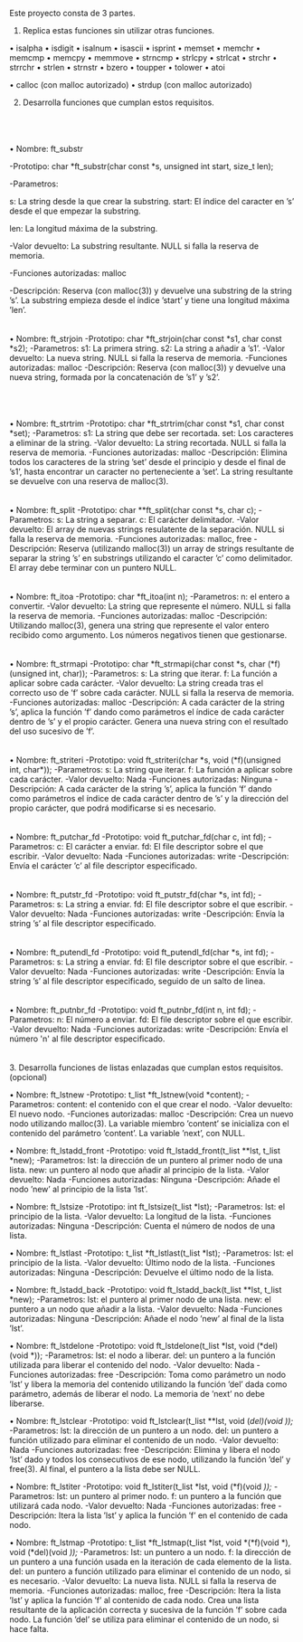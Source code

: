 Este proyecto consta de 3 partes.

1. Replica estas funciones sin utilizar otras funciones.

• isalpha
• isdigit
• isalnum 
• isascii 
• isprint 
• memset 
• memchr 
• memcmp 
• memcpy 
• memmove 
• strncmp 
• strlcpy 
• strlcat
• strchr 
• strrchr 
• strlen 
• strnstr 
• bzero
• toupper 
• tolower 
• atoi

• calloc (con malloc autorizado)
• strdup (con malloc autorizado)

2. Desarrolla funciones que cumplan estos requisitos.
<br>
<br>
<br>
• Nombre: ft_substr

-Prototipo: char *ft_substr(char const *s, unsigned int start, size_t len);

-Parametros:

s: La string desde la que crear la substring. start: El índice del caracter en ’s’ desde el que empezar la substring.

len: La longitud máxima de la substring.

-Valor devuelto: La substring resultante. NULL si falla la reserva de memoria.

-Funciones autorizadas: malloc

-Descripción: Reserva (con malloc(3)) y devuelve una substring de la string ’s’. La substring empieza desde el índice ’start’ y tiene una longitud máxima ’len’.
<br>
<br>
<br>
• Nombre: ft_strjoin
-Prototipo: char *ft_strjoin(char const *s1, char const *s2);
-Parametros:
s1: La primera string.
s2: La string a añadir a ’s1’.
-Valor devuelto: La nueva string. NULL si falla la reserva de memoria.
-Funciones autorizadas: malloc
-Descripción: Reserva (con malloc(3)) y devuelve una nueva string, formada por la concatenación de ’s1’ y ’s2’.


<br>
<br>
<br>
• Nombre: ft_strtrim 
-Prototipo: char *ft_strtrim(char const *s1, char const *set);
-Parametros: 
s1: La string que debe ser recortada.
set: Los caracteres a eliminar de la string.
-Valor devuelto: La string recortada. NULL si falla la reserva de memoria.
-Funciones autorizadas: malloc
-Descripción: Elimina todos los caracteres de la string ’set’ desde el principio y desde el final de ’s1’, hasta encontrar un caracter no perteneciente a ’set’. La string resultante se devuelve con una reserva de malloc(3).

<br>
<br>
<br>
• Nombre:  ft_split
-Prototipo: char **ft_split(char const *s, char c);
-Parametros: 
s: La string a separar.
c: El carácter delimitador.
-Valor devuelto: El array de nuevas strings resulatente de la separación. NULL si falla la reserva de memoria.
-Funciones autorizadas: malloc, free
-Descripción: Reserva (utilizando malloc(3)) un array de strings resultante de separar la string ’s’ en substrings utilizando el caracter ’c’ como delimitador. El array debe terminar con un puntero NULL.


<br>
<br>
<br>
• Nombre: ft_itoa
-Prototipo: char *ft_itoa(int n);
-Parametros: n: el entero a convertir.
-Valor devuelto: La string que represente el número. NULL si falla la reserva de memoria.
-Funciones autorizadas: malloc
-Descripción: Utilizando malloc(3), genera una string que represente el valor entero recibido como argumento. Los números negativos tienen que gestionarse.


<br>
<br>
<br>
• Nombre: ft_strmapi
-Prototipo: char *ft_strmapi(char const *s, char (*f)(unsigned int, char));
-Parametros: 
s: La string que iterar.
f: La función a aplicar sobre cada carácter.
-Valor devuelto: La string creada tras el correcto uso de ’f’ sobre cada carácter. NULL si falla la reserva de memoria.
-Funciones autorizadas: malloc
-Descripción: A cada carácter de la string ’s’, aplica la función ’f’ dando como parámetros el índice de cada carácter dentro de ’s’ y el propio carácter. Genera una nueva string con el resultado del uso sucesivo de ’f’.


<br>
<br>
<br>
• Nombre:  ft_striteri
-Prototipo: void ft_striteri(char *s, void (*f)(unsigned int, char*));
-Parametros: 
s: La string que iterar.
f: La función a aplicar sobre cada carácter.
-Valor devuelto: Nada
-Funciones autorizadas: Ninguna
-Descripción: A cada carácter de la string ’s’, aplica la función ’f’ dando como parámetros el índice de cada carácter dentro de ’s’ y la dirección del propio carácter, que podrá modificarse si es necesario.


<br>
<br>
<br>
• Nombre: ft_putchar_fd 
-Prototipo: void ft_putchar_fd(char c, int fd);
-Parametros: 
c: El carácter a enviar.
fd: El file descriptor sobre el que escribir.
-Valor devuelto: Nada
-Funciones autorizadas: write
-Descripción: Envía el carácter ’c’ al file descriptor especificado.


<br>
<br>
<br>
• Nombre: ft_putstr_fd 
-Prototipo: void ft_putstr_fd(char *s, int fd);
-Parametros:
s: La string a enviar.
fd: El file descriptor sobre el que escribir.
-Valor devuelto: Nada
-Funciones autorizadas: write
-Descripción: Envía la string ’s’ al file descriptor especificado.


<br>
<br>
<br>
• Nombre: ft_putendl_fd 
-Prototipo: void ft_putendl_fd(char *s, int fd);
-Parametros:
s: La string a enviar.
fd: El file descriptor sobre el que escribir.
-Valor devuelto: Nada
-Funciones autorizadas: write
-Descripción: Envía la string ’s’ al file descriptor especificado, seguido de un salto de linea.


<br>
<br>
<br>
• Nombre: ft_putnbr_fd 
-Prototipo: void ft_putnbr_fd(int n, int fd);
-Parametros:
n: El número a enviar.
fd: El file descriptor sobre el que escribir.
-Valor devuelto: Nada
-Funciones autorizadas: write
-Descripción: Envía el número 'n' al file descriptor especificado.


<br>
<br>
<br>
3. Desarrolla funciones de listas enlazadas que cumplan estos requisitos. (opcional)


• Nombre: ft_lstnew 
-Prototipo: t_list *ft_lstnew(void *content);
-Parametros:
content: el contenido con el que crear el nodo. 
-Valor devuelto: El nuevo nodo.
-Funciones autorizadas: malloc
-Descripción: Crea un nuevo nodo utilizando malloc(3). La variable miembro ’content’ se inicializa con el contenido del parámetro ’content’. La variable ’next’, con NULL.


• Nombre: ft_lstadd_front
-Prototipo: void ft_lstadd_front(t_list **lst, t_list *new);
-Parametros:
lst: la dirección de un puntero al primer nodo de una lista.
new: un puntero al nodo que añadir al principio de la lista.
-Valor devuelto: Nada
-Funciones autorizadas: Ninguna
-Descripción: Añade el nodo ’new’ al principio de la lista ’lst’.


• Nombre: ft_lstsize 
-Prototipo: int ft_lstsize(t_list *lst);
-Parametros:
lst: el principio de la lista.
-Valor devuelto: La longitud de la lista.
-Funciones autorizadas: Ninguna
-Descripción: Cuenta el número de nodos de una lista.


• Nombre: ft_lstlast 
-Prototipo: t_list *ft_lstlast(t_list *lst);
-Parametros:
lst: el principio de la lista.
-Valor devuelto: Último nodo de la lista. 
-Funciones autorizadas: Ninguna
-Descripción: Devuelve el último nodo de la lista.


• Nombre: ft_lstadd_back
-Prototipo: void ft_lstadd_back(t_list **lst, t_list *new);
-Parametros:
lst: el puntero al primer nodo de una lista.
new: el puntero a un nodo que añadir a la lista.
-Valor devuelto: Nada
-Funciones autorizadas: Ninguna
-Descripción: Añade el nodo ’new’ al final de la lista ’lst’.


• Nombre: ft_lstdelone 
-Prototipo: void ft_lstdelone(t_list *lst, void (*del)(void *));
-Parametros:
lst: el nodo a liberar.
del: un puntero a la función utilizada para liberar el contenido del nodo.
-Valor devuelto: Nada
-Funciones autorizadas: free
-Descripción: Toma como parámetro un nodo ’lst’ y libera la memoria del contenido utilizando la función ’del’ dada como parámetro, además de liberar el nodo. La memoria de ’next’ no debe liberarse.


• Nombre: ft_lstclear
-Prototipo: void ft_lstclear(t_list **lst, void (*del)(void *));**
-Parametros:
lst: la dirección de un puntero a un nodo.
del: un puntero a función utilizado para eliminar el contenido de un nodo.
-Valor devuelto: Nada
-Funciones autorizadas: free
-Descripción: Elimina y libera el nodo ’lst’ dado y todos los consecutivos de ese nodo, utilizando la función ’del’ y free(3). Al final, el puntero a la lista debe ser NULL.


• Nombre: ft_lstiter
-Prototipo: void ft_lstiter(t_list *lst, void (*f)(void *));*
-Parametros:
lst: un puntero al primer nodo.
f: un puntero a la función que utilizará cada nodo.
-Valor devuelto: Nada
-Funciones autorizadas: free
-Descripción: Itera la lista ’lst’ y aplica la función ’f’ en el contenido de cada nodo.


• Nombre: ft_lstmap
-Prototipo: t_list *ft_lstmap(t_list *lst, void *(*f)(void *), void (*del)(void *));*
-Parametros:
lst: un puntero a un nodo.
f: la dirección de un puntero a una función usada en la iteración de cada elemento de la lista. 
del: un puntero a función utilizado para eliminar el contenido de un nodo, si es necesario.
-Valor devuelto: La nueva lista. NULL si falla la reserva de memoria.
-Funciones autorizadas: malloc, free
-Descripción: Itera la lista ’lst’ y aplica la función ’f’ al contenido de cada nodo. Crea una lista resultante de la aplicación correcta y sucesiva de la función ’f’ sobre cada nodo. La función ’del’ se utiliza para eliminar el contenido de un nodo, si hace falta.


